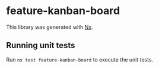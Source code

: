 # feature-kanban-board

This library was generated with [Nx](https://nx.dev).

## Running unit tests

Run `nx test feature-kanban-board` to execute the unit tests.

